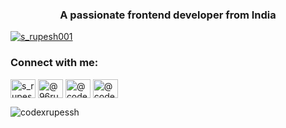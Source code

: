 <h3 align="center">A passionate frontend developer from India</h3>

<p align="left"> <a href="https://twitter.com/s_rupesh001" target="blank"><img src="https://img.shields.io/twitter/follow/s_rupesh001?logo=twitter&style=for-the-badge" alt="s_rupesh001" /></a> </p>

<h3 align="left">Connect with me:</h3>
<p align="left">
<a href="https://twitter.com/s_rupesh001" target="blank"><img align="center" src="https://raw.githubusercontent.com/rahuldkjain/github-profile-readme-generator/master/src/images/icons/Social/twitter.svg" alt="s_rupesh001" height="30" width="40" /></a>
<a href="https://instagram.com/@96rupe_ssh" target="blank"><img align="center" src="https://raw.githubusercontent.com/rahuldkjain/github-profile-readme-generator/master/src/images/icons/Social/instagram.svg" alt="@96rupe_ssh" height="30" width="40" /></a>
<a href="https://www.leetcode.com/@codexrupessh" target="blank"><img align="center" src="https://raw.githubusercontent.com/rahuldkjain/github-profile-readme-generator/master/src/images/icons/Social/leet-code.svg" alt="@codexrupessh" height="30" width="40" /></a>
<a href="https://www.hackerearth.com/@codexrupessh" target="blank"><img align="center" src="https://raw.githubusercontent.com/rahuldkjain/github-profile-readme-generator/master/src/images/icons/Social/hackerearth.svg" alt="@codexrupessh" height="30" width="40" /></a>
</p>

<p><img align="center" src="https://github-readme-stats.vercel.app/api/top-langs?username=codexrupessh&show_icons=true&locale=en&layout=compact" alt="codexrupessh" /></p>
